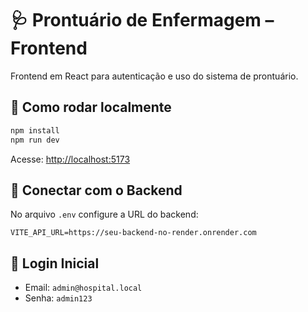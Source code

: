 # 🩺 Prontuário de Enfermagem – Frontend

Frontend em React para autenticação e uso do sistema de prontuário.

## 🚀 Como rodar localmente
```bash
npm install
npm run dev
```

Acesse: [http://localhost:5173](http://localhost:5173)

## 🔗 Conectar com o Backend
No arquivo `.env` configure a URL do backend:

```
VITE_API_URL=https://seu-backend-no-render.onrender.com
```

## 🔑 Login Inicial
- Email: `admin@hospital.local`
- Senha: `admin123`
